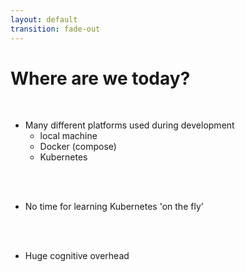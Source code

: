 ```yaml
---
layout: default
transition: fade-out
---
```


# Where are we today?
<br />

<v-click>

- Many different platforms used during development
  - local machine
  - Docker (compose)
  - Kubernetes

</v-click>

<v-click>

<br />
<br />

- No time for learning Kubernetes 'on the fly'

</v-click>

<br />
<br />

<v-click>

- Huge cognitive overhead

</v-click>
